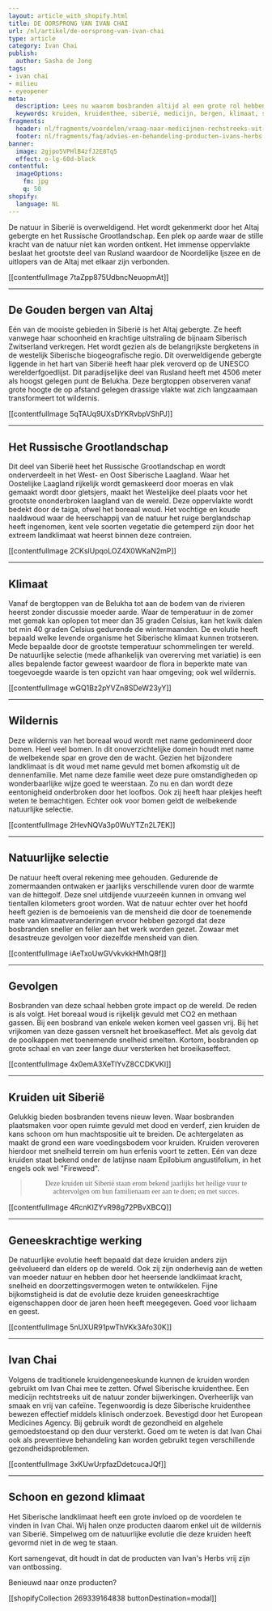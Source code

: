 ```yaml
---
layout: article_with_shopify.html
title: DE OORSPRONG VAN IVAN CHAI
url: /nl/artikel/de-oorsprong-van-ivan-chai
type: article
category: Ivan Chai
publish:
  author: Sasha de Jong
tags:
- ivan chai
- milieu
- eyeopener
meta:
  description: Lees nu waarom bosbranden altijd al een grote rol hebben gespeeld in de oorsprong van Ivan Chai. Om de natuurlijke evolutie niet in de weg te staan halen wij daarom onze kruiden louter uit de wildernis van Siberië. Benieuwd naar onze inzichten?
  keywords: kruiden, kruidenthee, siberië, medicijn, bergen, klimaat, schoon, natuur, rusland, bomen, spar, den, tiaga, gezondheid, evolutie, wildernis, Altaj, fireweed, ivan chai, epilobium angustifolium
fragments:
  header: nl/fragments/voordelen/vraag-naar-medicijnen-rechstreeks-uit-de-natuur
  footer: nl/fragments/faq/advies-en-behandeling-producten-ivans-herbs
banner:
  image: 2gjpo5VPHlB4zfJ2E8Tq5
  effect: o-lg-60d-black
contentful:
  imageOptions:
    fm: jpg
    q: 50
shopify:
  language: NL
---
```

De natuur in Siberië is overweldigend. Het wordt gekenmerkt door het Altaj gebergte en het Russische Grootlandschap. Een plek op aarde waar de stille kracht van de natuur niet kan worden ontkent. Het immense oppervlakte beslaat het grootste deel van Rusland waardoor de Noordelijke Ijszee en de uitlopers van de Altaj met elkaar zijn verbonden.

[[contentfulImage 7taZpp875UdbncNeuopmAt]]

<hr>

## De Gouden bergen van Altaj

Eén van de mooiste gebieden in Siberië is het Altaj gebergte. Ze heeft vanwege haar schoonheid en krachtige uitstraling de bijnaam Siberisch Zwitserland verkregen. Het wordt gezien als de belangrijkste bergketens in de westelijk Siberische biogeografische regio. Dit overweldigende gebergte liggende in het hart van Siberië heeft haar plek veroverd op de UNESCO werelderfgoedlijst. Dit paradijselijke deel van Rusland heeft met 4506 meter als hoogst gelegen punt de Belukha. Deze bergtoppen observeren vanaf grote hoogte de op afstand gelegen drassige vlakte wat zich langzaamaan transformeert tot wildernis.

[[contentfulImage 5qTAUq9UXsDYKRvbpVShPJ]]

<hr>

## Het Russische Grootlandschap

Dit deel van Siberië heet het Russische Grootlandschap en wordt onderverdeelt in het West- en Oost Siberische Laagland. Waar het Oostelijke Laagland rijkelijk wordt gemaskeerd door moeras en vlak gemaakt wordt door gletsjers, maakt het Westelijke deel plaats voor het grootste ononderbroken laagland van de wereld. Deze oppervlakte wordt bedekt door de taiga, ofwel het boreaal woud. Het vochtige en koude naaldwoud waar de heerschappij van de natuur het ruige berglandschap heeft ingenomen, kent vele soorten vegetatie die getemperd zijn door het extreem landklimaat wat heerst binnen deze contreien.

[[contentfulImage 2CKslUpqoLOZ4X0WKaN2mP]]

<hr>

## Klimaat

Vanaf de bergtoppen van de Belukha tot aan de bodem van de rivieren heerst zonder discussie moeder aarde. Waar de temperatuur in de zomer met gemak kan oplopen tot meer dan 35 graden Celsius, kan het kwik dalen tot min 40 graden Celsius gedurende de wintermaanden. De evolutie heeft bepaald welke levende organisme het Siberische klimaat kunnen trotseren. Mede bepaalde door de grootste temperatuur schommelingen ter wereld. De natuurlijke selectie (mede afhankelijk van overerving met variatie) is een alles bepalende factor geweest waardoor de flora in beperkte mate van toegevoegde waarde is ten opzicht van haar omgeving; ook wel wildernis.

[[contentfulImage wGQ1Bz2pYVZn8SDeW23yY]]

<hr>

## Wildernis

Deze wildernis van het boreaal woud wordt met name gedomineerd door bomen. Heel veel bomen. In dit onoverzichtelijke domein houdt met name de welbekende spar en grove den de wacht. Gezien het bijzondere landklimaat is dit woud met name gevuld met bomen afkomstig uit de dennenfamilie. Met name deze familie weet deze pure omstandigheden op wonderbaarlijke wijze goed te weerstaan. Zo nu en dan wordt deze eentonigheid onderbroken door het loofbos. Ook zij heeft haar plekjes heeft weten te bemachtigen. Echter ook voor bomen geldt de welbekende natuurlijke selectie.

[[contentfulImage 2HevNQVa3p0WuYTZn2L7EK]]

<hr>

## Natuurlijke selectie

De natuur heeft overal rekening mee gehouden. Gedurende de zomermaanden ontwaken er jaarlijks verschillende vuren door de warmte van de hittegolf. Deze snel uitdijende vuurzeeën kunnen in omvang wel tientallen kilometers groot worden. Wat de natuur echter over het hoofd heeft gezien is de bemoeienis van de mensheid die door de toenemende mate van klimaatveranderingen ervoor hebben gezorgd dat deze bosbranden sneller en feller aan het werk worden gezet. Zowaar met desastreuze gevolgen voor diezelfde mensheid van dien.

[[contentfulImage iAeTxoUwGVvkvkkHMhQ8f]]

<hr>

## Gevolgen

Bosbranden van deze schaal hebben grote impact op de wereld. De reden is als volgt. Het boreaal woud is rijkelijk gevuld met CO2 en methaan gassen. Bij een bosbrand van enkele weken komen veel gassen vrij. Bij het vrijkomen van deze gassen versnelt het broeikaseffect. Met als gevolg dat de poolkappen met toenemende snelheid smelten. Kortom, bosbranden op grote schaal en van zeer lange duur versterken het broeikaseffect.

[[contentfulImage 4x0emA3XeTlYvZ8CCDKVKl]]

<hr>

## Kruiden uit Siberië

Gelukkig bieden bosbranden tevens nieuw leven. Waar bosbranden plaatsmaken voor open ruimte gevuld met dood en verderf, zien kruiden de kans schoon om hun machtspositie uit te breiden. De achtergelaten as maakt de grond een ware voedingsbodem voor kruiden. Kruiden veroveren hierdoor met snelheid terrein om hun erfenis voort te zetten. Eén van deze kruiden staat bekend onder de latijnse naam Epilobium angustifolium, in het engels ook wel "Fireweed".

><p style="text-align: center; font-family:papyrus">Deze kruiden uit Siberië staan erom bekend jaarlijks het heilige vuur te achtervolgen om hun familienaam eer aan te doen; en met succes.</p>

[[contentfulImage 4RcnKIZYvR98g72PBvXBCQ]]

<hr>

## Geneeskrachtige werking

De natuurlijke evolutie heeft bepaald dat deze kruiden anders zijn geëvolueerd dan elders op de wereld. Ook zij zijn onderhevig aan de wetten van moeder natuur en hebben door het heersende landklimaat kracht, snelheid en doorzettingsvermogen weten te ontwikkelen. Fijne bijkomstigheid is dat de evolutie deze kruiden geneeskrachtige eigenschappen door de jaren heen heeft meegegeven. Goed voor lichaam en geest.

[[contentfulImage 5nUXUR91pwThVKk3Afo30K]]

<hr>

## Ivan Chai

Volgens de traditionele kruidengeneeskunde kunnen de kruiden worden gebruikt om Ivan Chai mee te zetten. Ofwel Siberische kruidenthee. Een medicijn rechtstreeks uit de natuur zonder bijwerkingen. Overheerlijk van smaak en vrij van cafeïne. Tegenwoordig is deze Siberische kruidenthee bewezen effectief middels klinisch onderzoek. Bevestigd door het European Medicines Agency. Bij gebruik wordt de gezondheid en algehele gemoedstoestand op den duur versterkt. Goed om te weten is dat Ivan Chai ook als preventieve behandeling kan worden gebruikt tegen verschillende gezondheidsproblemen.

[[contentfulImage 3xKUwUrpfazDdetcucaJQf]]

<hr>

## Schoon en gezond klimaat

Het Siberische landklimaat heeft een grote invloed op de voordelen te vinden in Ivan Chai. Wij halen onze producten daarom enkel uit de wildernis van Siberië. Simpelweg om de natuurlijke evolutie die deze kruiden heeft gevormd niet in de weg te staan.

Kort samengevat, dit houdt in dat de producten van Ivan's Herbs vrij zijn van ontbossing.

Benieuwd naar onze producten?

[[shopifyCollection 269339164838 buttonDestination=modal]]
